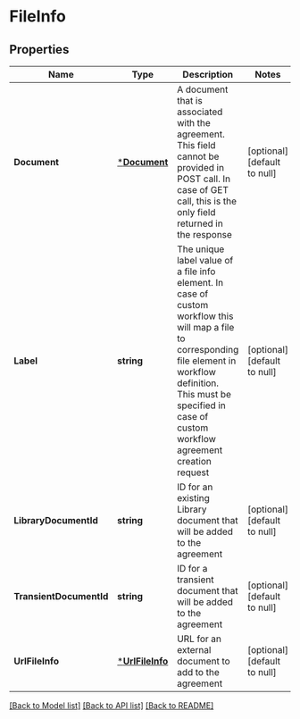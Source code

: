 # FileInfo

## Properties
Name | Type | Description | Notes
------------ | ------------- | ------------- | -------------
**Document** | [***Document**](Document.md) | A document that is associated with the agreement. This field cannot be provided in POST call. In case of GET call, this is the only field returned in the response | [optional] [default to null]
**Label** | **string** | The unique label value of a file info element. In case of custom workflow this will map a file to corresponding file element in workflow definition. This must be specified in case of custom workflow agreement creation request  | [optional] [default to null]
**LibraryDocumentId** | **string** | ID for an existing Library document that will be added to the agreement | [optional] [default to null]
**TransientDocumentId** | **string** | ID for a transient document that will be added to the agreement | [optional] [default to null]
**UrlFileInfo** | [***UrlFileInfo**](URLFileInfo.md) | URL for an external document to add to the agreement | [optional] [default to null]

[[Back to Model list]](../README.md#documentation-for-models) [[Back to API list]](../README.md#documentation-for-api-endpoints) [[Back to README]](../README.md)



